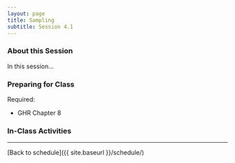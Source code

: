 ```yaml
---
layout: page
title: Sampling
subtitle: Session 4.1
---
```


### About this Session

In this session...

### Preparing for Class

Required: 

* GHR Chapter 8

### In-Class Activities


* * *

[Back to schedule]({{ site.baseurl }}/schedule/)